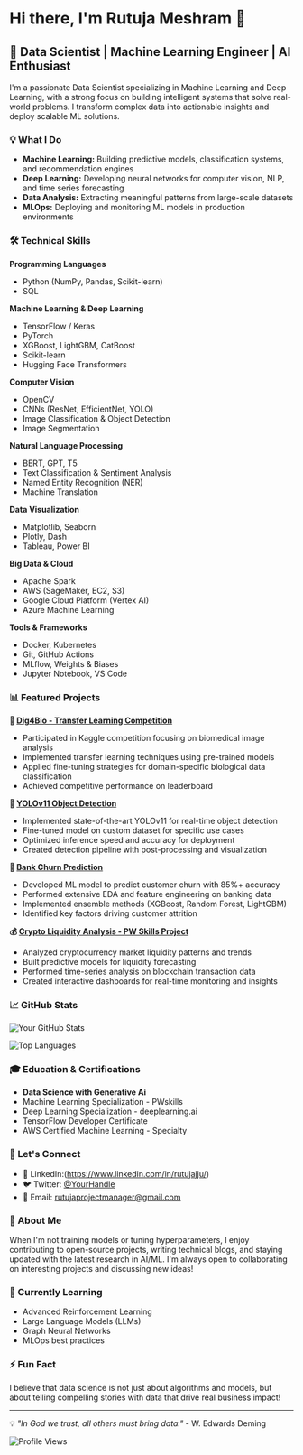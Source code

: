 # Hi there, I'm Rutuja Meshram 👋

## 🚀 Data Scientist | Machine Learning Engineer | AI Enthusiast

I'm a passionate Data Scientist specializing in Machine Learning and Deep Learning, with a strong focus on building intelligent systems that solve real-world problems. I transform complex data into actionable insights and deploy scalable ML solutions.

### 💡 What I Do

- **Machine Learning:** Building predictive models, classification systems, and recommendation engines
- **Deep Learning:** Developing neural networks for computer vision, NLP, and time series forecasting
- **Data Analysis:** Extracting meaningful patterns from large-scale datasets
- **MLOps:** Deploying and monitoring ML models in production environments

### 🛠️ Technical Skills

**Programming Languages**
- Python (NumPy, Pandas, Scikit-learn)
- SQL

**Machine Learning & Deep Learning**
- TensorFlow / Keras
- PyTorch
- XGBoost, LightGBM, CatBoost
- Scikit-learn
- Hugging Face Transformers

**Computer Vision**
- OpenCV
- CNNs (ResNet, EfficientNet, YOLO)
- Image Classification & Object Detection
- Image Segmentation

**Natural Language Processing**
- BERT, GPT, T5
- Text Classification & Sentiment Analysis
- Named Entity Recognition (NER)
- Machine Translation

**Data Visualization**
- Matplotlib, Seaborn
- Plotly, Dash
- Tableau, Power BI

**Big Data & Cloud**
- Apache Spark
- AWS (SageMaker, EC2, S3)
- Google Cloud Platform (Vertex AI)
- Azure Machine Learning

**Tools & Frameworks**
- Docker, Kubernetes
- Git, GitHub Actions
- MLflow, Weights & Biases
- Jupyter Notebook, VS Code

### 📊 Featured Projects

**🧬 [Dig4Bio - Transfer Learning Competition](https://github.com/RutujaUjwala/dig4bio)**
- Participated in Kaggle competition focusing on biomedical image analysis
- Implemented transfer learning techniques using pre-trained models
- Applied fine-tuning strategies for domain-specific biological data classification
- Achieved competitive performance on leaderboard

**🎯 [YOLOv11 Object Detection](https://github.com/RutujaUjwala/yolov11-detection)**
- Implemented state-of-the-art YOLOv11 for real-time object detection
- Fine-tuned model on custom dataset for specific use cases
- Optimized inference speed and accuracy for deployment
- Created detection pipeline with post-processing and visualization

**🏦 [Bank Churn Prediction](https://github.com/RutujaUjwala/bank-churn-prediction)**
- Developed ML model to predict customer churn with 85%+ accuracy
- Performed extensive EDA and feature engineering on banking data
- Implemented ensemble methods (XGBoost, Random Forest, LightGBM)
- Identified key factors driving customer attrition

**💰 [Crypto Liquidity Analysis - PW Skills Project](https://github.com/RutujaUjwala/crypto-liquidity)**
- Analyzed cryptocurrency market liquidity patterns and trends
- Built predictive models for liquidity forecasting
- Performed time-series analysis on blockchain transaction data
- Created interactive dashboards for real-time monitoring and insights

### 📈 GitHub Stats

![Your GitHub Stats](https://github-readme-stats.vercel.app/api?username=RutujaUjwala&show_icons=true&theme=radical)

![Top Languages](https://github-readme-stats.vercel.app/api/top-langs/?username=RutujaUjwala&layout=compact&theme=radical)

### 🎓 Education & Certifications

- **Data Science with Generative Ai** 
- Machine Learning Specialization - PWskills
- Deep Learning Specialization - deeplearning.ai
- TensorFlow Developer Certificate
- AWS Certified Machine Learning - Specialty



### 🤝 Let's Connect

- 💼 LinkedIn:(https://www.linkedin.com/in/rutujajju/)
- 🐦 Twitter: [@YourHandle](https://twitter.com/yourhandle)
- 📧 Email: rutujaprojectmanager@gmail.com


### 💬 About Me

When I'm not training models or tuning hyperparameters, I enjoy contributing to open-source projects, writing technical blogs, and staying updated with the latest research in AI/ML. I'm always open to collaborating on interesting projects and discussing new ideas!

### 🌱 Currently Learning

- Advanced Reinforcement Learning
- Large Language Models (LLMs)
- Graph Neural Networks
- MLOps best practices

### ⚡ Fun Fact

I believe that data science is not just about algorithms and models, but about telling compelling stories with data that drive real business impact!

---

💡 *"In God we trust, all others must bring data."* - W. Edwards Deming

![Profile Views](https://komarev.com/ghpvc/?username=YOUR_USERNAME&color=blue)
